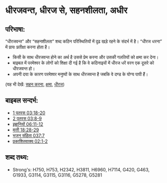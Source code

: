# धीरजवन्त, धीरज से, सहनशीलता, अधीर #

## परिभाषा: ##

“धीरजवन्त” और “सहनशीलता” शब्द कठिन परिस्थितियों में दृढ़ खड़े रहने के संदर्भ में है। “धीरज धरना” में प्रायः प्रतीक्षा करना होता है।

* किसी के साथ धीरजवन्त होने का अर्थ है उससे प्रेम करना और उसकी गलतियों को क्षमा कर देना।
* बाइबल में परमेश्वर के लोगों को शिक्षा दी गई है कि वे कठिनाइयों में धीरज धरें वरन एक दूसरे को धीरजवन्त हो।
* अपनी दया के कारण परमेश्वर मनुष्यों के साथ धीरजवन्त है जबकि वे दण्ड के योग्य पापी हैं।

(यह भी देखें: [सहन करना](../other/endure.md), [क्षमा](../kt/forgive.md), [धीरज](../other/perseverance.md))

## बाइबल सन्दर्भ: ##

* [1 पतरस 03:18-20](rc://hi/tn/help/1pe/03/18)
* [2 पतरस 03:8-9](rc://hi/tn/help/2pe/03/08)
* [इब्रानियों 06:11-12](rc://hi/tn/help/heb/06/11)
* [मत्ती 18:28-29](rc://hi/tn/help/mat/18/28)
* [भजन संहिता 037:7](rc://hi/tn/help/psa/037/007)
* [प्रकाशितवाक्य  02:1-2](rc://hi/tn/help/rev/02/01)

## शब्द तथ्य: ##

* Strong's: H750, H753, H2342, H3811, H6960, H7114, G420, G463, G1933, G3114, G3115, G3116, G5278, G5281
